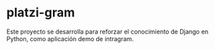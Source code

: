 # platzi-gram
Este proyecto se desarrolla para reforzar el conocimiento de Django en Python, como aplicación demo de intragram.
